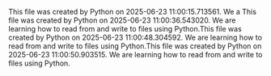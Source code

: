 This file was created by Python on 2025-06-23 11:00:15.713561.
We a
This file was created by Python on 2025-06-23 11:00:36.543020.
We are learning how to read from and write to files using Python.This file was created by Python on 2025-06-23 11:00:48.304592.
We are learning how to read from and write to files using Python.This file was created by Python on 2025-06-23 11:00:50.903515.
We are learning how to read from and write to files using Python.